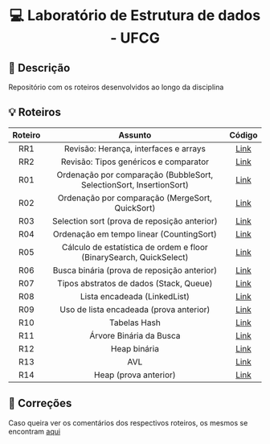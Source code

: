 <h1 align="center">
  <p> 💻 Laboratório de Estrutura de dados - UFCG </p>
</h1>

## 📝 Descrição

Repositório com os roteiros desenvolvidos ao longo da disciplina

## 💡 Roteiros

Roteiro | Assunto | Código
:--: | :--: | :--:
RR1  | Revisão: Herança, interfaces e arrays | [Link](roteiros-revisao/RR1-01)
RR2  | Revisão: Tipos genéricos e comparator | [Link](roteiros-revisao/RR2-01)
R01  | Ordenação por comparação (BubbleSort, SelectionSort, InsertionSort) | [Link](R01-01-Rot-SimpleSorting-Bidirectional-Bubble)
R02  | Ordenação por comparação (MergeSort, QuickSort) | [Link](R02-01-Rot-RecursiveSorting-Quick3-Merge)
R03  | Selection sort (prova de reposição anterior) | [Link](R03-01-Rot-Order-statistics-selection)
R04  | Ordenação em tempo linear (CountingSort) | [Link](R04-01-Rot-LinearSorting-Countingsort)
R05  | Cálculo de estatística de ordem e floor (BinarySearch, QuickSelect) | [Link](R05-01-Rot-KLargestQuickSelectFloor)
R06  | Busca binária (prova de reposição anterior) | [Link](R06-01-Rot-BinarySearch-Raiz)
R07  | Tipos abstratos de dados (Stack, Queue) | [Link](R07-01-Rot-TAD-Linear)
R08  | Lista encadeada (LinkedList) | [Link](R08-01-Rot-Linked-List)
R09  | Uso de lista encadeada (prova anterior) | [Link](R09-01-Rot-LinkedList-RemoveDuplicates)
R10  | Tabelas Hash | [Link](R10-01-Rot-TabelaHash)
R11  | Árvore Binária da Busca | [Link](R11-01-Rot-BST)
R12  | Heap binária | [Link](R12-01-Rot-HeapBinaria)
R13  | AVL | [Link](R13-01-Rot-AVL)
R14  | Heap (prova anterior) | [Link](R14-01-Rot-ProfitMaximization)

## 📑 Correções

Caso queira ver os comentários dos respectivos roteiros, os mesmos se encontram [aqui](COMMENTS.md)
